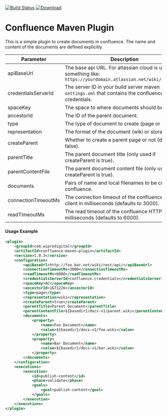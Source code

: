 [![Build Status](https://travis-ci.org/buildit/confluence-maven-plugin.svg?branch=master)](https://travis-ci.org/buildit/confluence-maven-plugin)
[ ![Download](https://api.bintray.com/packages/buildit/maven/confluence-maven-plugin/images/download.svg) ](https://bintray.com/buildit/maven/confluence-maven-plugin/_latestVersion)
# Confluence Maven Plugin
This is a simple plugin to create documents in confluence. The name and content of the documents are defined explicitly.

| Parameter           | Description                                                                                                        |
|---------------------|--------------------------------------------------------------------------------------------------------------------|
| apiBaseUrl          | The base api URL. For atlassian cloud is usually something like: `https://yourdomain.atlassian.net/wiki/rest/api/` |
| credentialsServerId | The server ID in your build server maven `settings.xml` that contains the confluence credentials.                  |
| spaceKey            | The space to where documents should be created.                                                                    |
| ancestorId          | The ID of the parent document.                                                                                     |
| type                | The type of document to create (page or blog).                                                                     |
| representation      | The format of the document (wiki or storage).                                                                      |
| createParent        | Whether to create a parent page or not (defaults to false).                                                        |
| parentTitle         | The parent document title (only used if createParent is true).                                                     |
| parentContentFile   | The parent document content file (only used if createParent is true).                                              |
| documents           | Pairs of name and local filenames to be created on confluence.                                                     |
| connectionTimeoutMs | The connection timeout of the confluence HTTP client in milliseconds (defaults to 3000).                           |
| readTimeoutMs       | The read timeout of the confluence HTTP client in milliseconds (defaults to 6000).                                 |

#### Usage Example
```xml
<plugin>
    <groupId>com.wiprodigital</groupId>
    <artifactId>confluence-maven-plugin</artifactId>
    <version>1.0.3</version>
    <configuration>
        <apiBaseUrl>http://foo.bar.net/wiki/rest/api/</apiBaseUrl>
        <connectionTimeoutMs>3000</connectionTimeoutMs>
        <readTimeoutMs>6000</readTimeoutMs>
        <credentialsServerId>confluence.credentials</credentialsServerId>
        <spaceKey>AC</spaceKey>
        <ancestorId>1671226</ancestorId>
        <type>page</type>
        <representation>wiki</representation>
        <createParent>true</createParent>
        <parentTitle>Parent Document</parentTitle>
        <parentContentFile>${basedir}/docs-v1/parent.wiki</parentContentFile>
        <documents>
            <property>
                <name>Foo Document</name>
                <value>${basedir}/docs-v1/foo.wiki</value>
            </property>
            <property>
                <name>Bar Document</name>
                <value>${basedir}/docs-v1/bar.wiki</value>
            </property>
        </documents>
    </configuration>
    <executions>
        <execution>
            <id>publish-content</id>
            <phase>validate</phase>
            <goals>
                <goal>publish-content</goal>
            </goals>
        </execution>
    </executions>
</plugin>

```
